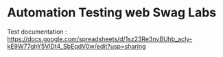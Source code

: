 # Automation Testing web Swag Labs

Test documentation : https://docs.google.com/spreadsheets/d/1sz23Re3nvBUhb_acIy-kE9W77ghY5VlDt4_SbEqdV0w/edit?usp=sharing
